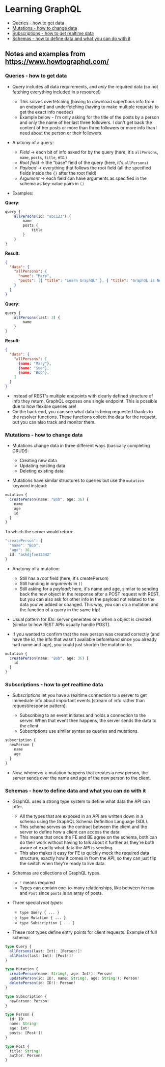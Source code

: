 # Learning GraphQL

- [Queries - how to get data](#queries---how-to-get-data)
- [Mutations - how to change data](#mutations---how-to-change-data)
- [Subscriptions - how to get realtime data](#subscriptions---how-to-get-realtime-data)
- [Schemas - how to define data and what you can do with it](#schemas---how-to-define-data-and-what-you-can-do-with-it)

## Notes and examples from <https://www.howtographql.com/>

### Queries - how to get data

- Query includes all data requirements, and _only_ the required data (so not fetching everything included in a resource!)

  - This solves overfetching (having to download superflous info from an endpoint) and underfetching (having to make multiple requests to get the exact info needed)
  - Example below - I'm only asking for the title of the posts by a person and only the name of her last three followers. I don't get back the content of her posts or more than three followers or more info than I need about the person or their followers.

- Anatomy of a query:

  - _Field_ -> each bit of info asked for by the query (here, it's `allPersons`, `name`, `posts`, `title`, etc.)
  - _Root field_ -> the "base" field of the query (here, it's `allPersons`)
  - _Payload_ -> everything that follows the root field (all the specified fields inside the `{}` after the root field)
  - _Argument_ -> each field can have arguments as specified in the schema as key-value pairs in `()`

- Examples:

**Query:**

```typescript
query {
    allPersons(id: "abc123") {
        name
        posts {
            title
        }
    }
}
```

**Result:**

```json
{
  "data": {
    "allPersons": {
      "name": "Mary",
      "posts": [{ "title": "Learn GraphQL" }, { "title": "GraphQL is Neat" }],
    }
  }
}
```

**Query:**

```typescript
query {
    allPersons(last: 3) {
        name
    }
}
```

**Result:**

```json
{
  "data": {
    "allPersons": [
      {name: "Mary"},
      {name: "Sue"},
      {name: "Bob"},
    ]
  }
}
```

- Instead of REST's multiple endpoints with clearly defined structure of info they return, GraphQL exposes one single endpoint. This is possible due to how flexible queries are!
- On the back end, you can see what data is being requested thanks to the resolver functions. These functions collect the data for the request, but you can also track and monitor them.

### Mutations - how to change data

- Mutations change data in three different ways (basically completing CRUD!):

  - Creating new data
  - Updating existing data
  - Deleting existing data

- Mutations have similar structures to queries but use the `mutation` keyword instead:

```typescript
mutation {
  createPerson(name: "Bob", age: 36) {
    name
    age
    id
  }
}
```

To which the server would return:

```typescript
"createPerson": { 
  "name": "Bob", 
  "age": 36, 
  id: "askdjfoe12342"
}
```

- Anatomy of a mutation:

  - Still has a _root_ field (here, it's createPerson)
  - Still handing in _arguments_ in `()`
  - Still asking for a _payload_; here, it's name and age, similar to sending back the new object in the response after a POST request with REST, but you can also ask for other info in the payload not related to the data you've added or changed. This way, you can do a mutation and the function of a query in the same trip!

- Usual pattern for IDs: server generates one when a object is created (similar to how REST APIs usually handle POST).

- If you wanted to confirm that the new person was created correctly (and have the id, the info that wasn't available beforehand since you already had name and age), you could just shorten the mutation to:

```typescript
mutation {
  createPerson(name: "Bob", age: 36) {
    id
  }
}
```

### Subscriptions - how to get realtime data

- _Subscriptions_ let you have a realtime connection to a server to get immediate info about important events (stream of info rather than request/response pattern).

  - Subscribing to an event initiates and holds a connection to the server. When that event then happens, the server sends the data to the client.
  - Subscriptions use similar syntax as queries and mutations.

```typescript
subscription { 
  newPerson { 
    name 
    age 
  } 
}
```

- Now, whenever a mutation happens that creates a new person, the server sends over the name and age of the new person to the client.

### Schemas - how to define data and what you can do with it

- GraphQL uses a strong type system to define what data the API can offer.

  - All the types that are exposed in an API are written down in a schema using the GraphQL Schema Definition Language (SDL).
  - This schema serves as the contract between the client and the server to define how a client can access the data.
  - This means that once the FE and BE agree on the schema, both can do their work without having to talk about it further as they're both aware of exactly what data the API is sending.
  - This also makes it easy for FE to quickly mock the required data structure, exactly how it comes in from the API, so they can just flip the switch when they're ready to live data.

- Schemas are collections of GraphQL types.

  - `!` means required
  - Types can contain one-to-many relationships, like between `Person` and `Post` since `posts` is an array of posts.

- Three special _root types_:

  - `type Query { ... }`
  - `type Mutation { ... }`
  - `type Subscription { ... }`

- These root types define entry points for client requests. Example of full schema:

```typescript
type Query { 
  allPersons(last: Int): [Person!]! 
  allPosts(last: Int): [Post!]! 
}

type Mutation { 
  createPerson(name: String!, age: Int!): Person! 
  updatePerson(id: ID!, name: String!, age: String!): Person! 
  deletePerson(id: ID!): Person! 
}

type Subscription { 
  newPerson: Person! 
}

type Person { 
  id: ID! 
  name: String! 
  age: Int! 
  posts: [Post!]! 
}

type Post { 
  title: String! 
  author: Person! 
}
```
